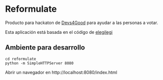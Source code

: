 # Reformulate

Producto para hackaton de [Devs4Good](https://developersforgood.com/) para ayudar a las personas a votar.

Esta aplicación está basada en el código de [elegilegi](https://github.com/scoffey/elegilegi)

## Ambiente para desarrollo

```shell
cd reformulate
python -m SimpleHTTPServer 8080
```

Abrir un navegador en http://localhost:8080/index.html
